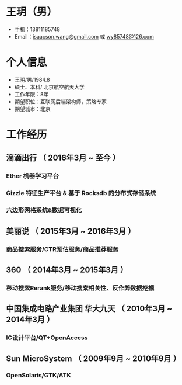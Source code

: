 
# 王玥（男）
- 手机：13811185748
- Email：isaacson.wang@gmail.com 或 wy85748@126.com

# 个人信息
 - 王玥/男/1984.8
 - 硕士、本科/ 北京航空航天大学
 - 工作年限：8年
 - 期望职位：互联网后端架构师，策略专家
 - 期望城市：北京

# 工作经历
## 滴滴出行 （ 2016年3月 ~ 至今 ）

### Ether 机器学习平台
### Gizzle 特征生产平台 & 基于 Rocksdb 的分布式存储系统
### 六边形网格系统&数据可视化
  
## 美丽说 （ 2015年3月 ~ 2016年3月 ）
### 商品搜索服务/CTR预估服务/商品推荐服务 

## 360 （ 2014年3月 ~ 2015年3月 ）
### 移动搜索Rerank服务/移动搜索相关性、反作弊数据挖掘

## 中国集成电路产业集团 华大九天 （ 2010年3月 ~ 2014年3月 ）
### IC设计平台/QT+OpenAccess

## Sun MicroSystem （ 2009年9月 ~ 2010年9月 ）
### OpenSolaris/GTK/ATK 

